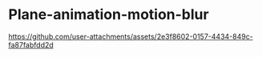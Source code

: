 # Plane-animation-motion-blur


https://github.com/user-attachments/assets/2e3f8602-0157-4434-849c-fa87fabfdd2d

